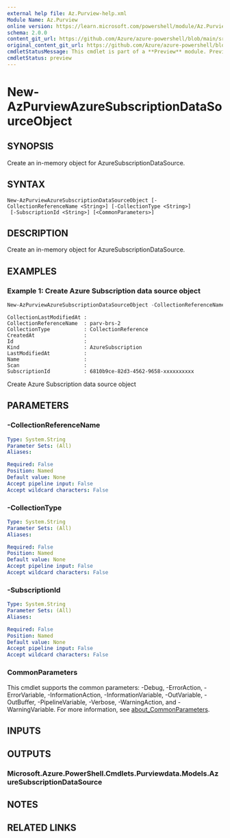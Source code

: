 ```yaml
---
external help file: Az.Purview-help.xml
Module Name: Az.Purview
online version: https://learn.microsoft.com/powershell/module/Az.Purview/new-azpurviewazuresubscriptiondatasourceobject
schema: 2.0.0
content_git_url: https://github.com/Azure/azure-powershell/blob/main/src/Purview/Purview/help/New-AzPurviewAzureSubscriptionDataSourceObject.md
original_content_git_url: https://github.com/Azure/azure-powershell/blob/main/src/Purview/Purview/help/New-AzPurviewAzureSubscriptionDataSourceObject.md
cmdletStatusMessage: This cmdlet is part of a **Preview** module. Preview versions aren't recommended for use in production environments. For more information, see https://aka.ms/azps-refstatus.
cmdletStatus: preview
---
```

# New-AzPurviewAzureSubscriptionDataSourceObject

## SYNOPSIS
Create an in-memory object for AzureSubscriptionDataSource.

## SYNTAX

```
New-AzPurviewAzureSubscriptionDataSourceObject [-CollectionReferenceName <String>] [-CollectionType <String>]
 [-SubscriptionId <String>] [<CommonParameters>]
```

## DESCRIPTION
Create an in-memory object for AzureSubscriptionDataSource.

## EXAMPLES

### Example 1: Create Azure Subscription data source object
```powershell
New-AzPurviewAzureSubscriptionDataSourceObject -CollectionReferenceName 'parv-brs-2' -CollectionType 'CollectionReference' -SubscriptionId '6810b9ce-82d3-4562-9658-xxxxxxxxxx'
```

```output
CollectionLastModifiedAt :
CollectionReferenceName  : parv-brs-2
CollectionType           : CollectionReference
CreatedAt                :
Id                       :
Kind                     : AzureSubscription
LastModifiedAt           :
Name                     :
Scan                     :
SubscriptionId           : 6810b9ce-82d3-4562-9658-xxxxxxxxxx
```

Create Azure Subscription data source object

## PARAMETERS

### -CollectionReferenceName

```yaml
Type: System.String
Parameter Sets: (All)
Aliases:

Required: False
Position: Named
Default value: None
Accept pipeline input: False
Accept wildcard characters: False
```

### -CollectionType

```yaml
Type: System.String
Parameter Sets: (All)
Aliases:

Required: False
Position: Named
Default value: None
Accept pipeline input: False
Accept wildcard characters: False
```

### -SubscriptionId

```yaml
Type: System.String
Parameter Sets: (All)
Aliases:

Required: False
Position: Named
Default value: None
Accept pipeline input: False
Accept wildcard characters: False
```

### CommonParameters
This cmdlet supports the common parameters: -Debug, -ErrorAction, -ErrorVariable, -InformationAction, -InformationVariable, -OutVariable, -OutBuffer, -PipelineVariable, -Verbose, -WarningAction, and -WarningVariable. For more information, see [about_CommonParameters](http://go.microsoft.com/fwlink/?LinkID=113216).

## INPUTS

## OUTPUTS

### Microsoft.Azure.PowerShell.Cmdlets.Purviewdata.Models.AzureSubscriptionDataSource

## NOTES

## RELATED LINKS

